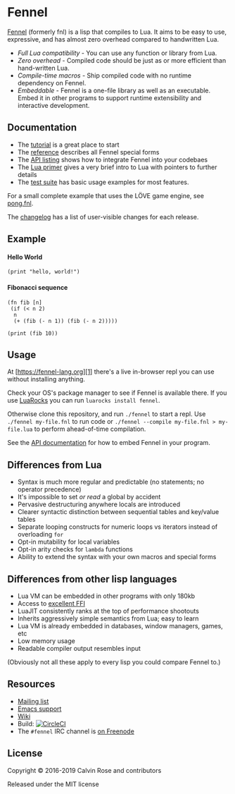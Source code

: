 # Fennel

[Fennel][1] (formerly fnl) is a lisp that compiles to Lua. It aims to
be easy to use, expressive, and has almost zero overhead compared to
handwritten Lua.

* *Full Lua compatibility* - You can use any function or library from Lua.
* *Zero overhead* - Compiled code should be just as or more efficient than hand-written Lua.
* *Compile-time macros* - Ship compiled code with no runtime dependency on Fennel.
* *Embeddable* - Fennel is a one-file library as well as an executable. Embed it in other programs to support runtime extensibility and interactive development.

## Documentation

* The [tutorial](tutorial.md) is a great place to start
* The [reference](reference.md) describes all Fennel special forms
* The [API listing](api.md) shows how to integrate Fennel into your codebaes
* The [Lua primer](lua-primer.md) gives a very brief intro to Lua with
  pointers to further details
* The [test suite](test.lua) has basic usage examples for most features.

For a small complete example that uses the LÖVE game engine, see
[pong.fnl][2].

The [changelog](changelog.md) has a list of user-visible changes for
each release.

## Example

#### Hello World
```
(print "hello, world!")
```

#### Fibonacci sequence
```
(fn fib [n]
 (if (< n 2)
  n
  (+ (fib (- n 1)) (fib (- n 2)))))

(print (fib 10))
```

## Usage

At [https://fennel-lang.org][1] there's a live in-browser repl you can
use without installing anything.

Check your OS's package manager to see if Fennel is available
there. If you use [LuaRocks][3] you can run `luarocks install fennel`.

Otherwise clone this repository, and run `./fennel` to start a
repl. Use `./fennel my-file.fnl` to run code or `./fennel --compile
my-file.fnl > my-file.lua` to perform ahead-of-time compilation.

See the [API documentation](api.md) for how to embed Fennel in your program.

## Differences from Lua

* Syntax is much more regular and predictable (no statements; no operator precedence)
* It's impossible to set *or read* a global by accident
* Pervasive destructuring anywhere locals are introduced
* Clearer syntactic distinction between sequential tables and key/value tables
* Separate looping constructs for numeric loops vs iterators instead of overloading `for`
* Opt-in mutability for local variables
* Opt-in arity checks for `lambda` functions
* Ability to extend the syntax with your own macros and special forms

## Differences from other lisp languages

* Lua VM can be embedded in other programs with only 180kb
* Access to [excellent FFI][4]
* LuaJIT consistently ranks at the top of performance shootouts
* Inherits aggressively simple semantics from Lua; easy to learn
* Lua VM is already embedded in databases, window managers, games, etc
* Low memory usage
* Readable compiler output resembles input

(Obviously not all these apply to every lisp you could compare Fennel to.)

## Resources

* [Mailing list][5]
* [Emacs support][6]
* [Wiki][7]
* Build: [![CircleCI](https://circleci.com/gh/bakpakin/Fennel.svg?style=svg)][8]
* The `#fennel` IRC channel is [on Freenode][9]

## License

Copyright © 2016-2019 Calvin Rose and contributors

Released under the MIT license

[1]: https://fennel-lang.org
[2]: https://p.hagelb.org/pong.fnl.html
[3]: https://luarocks.org/
[4]: http://luajit.org/ext_ffi_tutorial.html
[5]: https://lists.sr.ht/%7Etechnomancy/fennel
[6]: https://gitlab.com/technomancy/fennel-mode
[7]: https://github.com/bakpakin/Fennel/wiki
[8]: https://circleci.com/gh/bakpakin/Fennel
[9]: https://webchat.freenode.net/

